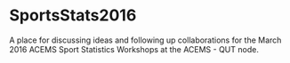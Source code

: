 # SportsStats2016
A place for discussing ideas and following up collaborations for the March 2016 ACEMS Sport Statistics Workshops at the ACEMS - QUT node. 
